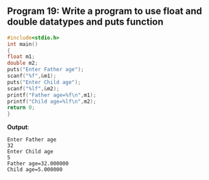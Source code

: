## Program 19: Write a program to use float and double datatypes and puts function
```c
#include<stdio.h>
int main()
{
float m1;
double m2;
puts("Enter Father age");
scanf("%f",&m1);
puts("Enter Child age");
scanf("%lf",&m2);
printf("Father age=%f\n",m1);
printf("Child age=%lf\n",m2);
return 0;
}
```
**Output**:
```
Enter Father age
32
Enter Child age
5
Father age=32.000000
Child age=5.000000
```
